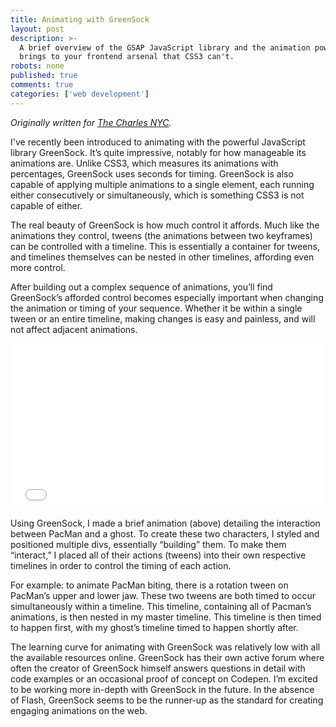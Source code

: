 ```yaml
---
title: Animating with GreenSock
layout: post
description: >-
  A brief overview of the GSAP JavaScript library and the animation power it
  brings to your frontend arsenal that CSS3 can't.
robots: none
published: true
comments: true
categories: ['web development']
---
```


<i>Originally written for <a href="https://thecharlesnyc.com/unordered-list/green-sock" target="_blank">The Charles NYC</a>.</i>

I've recently been introduced to animating with the powerful JavaScript library GreenSock. It’s quite impressive, notably for how manageable its animations are. Unlike CSS3, which measures its animations with percentages, GreenSock uses seconds for timing. GreenSock is also capable of applying multiple animations to a single element, each running either consecutively or simultaneously, which is something CSS3 is not capable of either.

<!--more-->

The real beauty of GreenSock is how much control it affords. Much like the animations they control, tweens (the animations between two keyframes) can be controlled with a timeline. This is essentially a container for tweens, and timelines themselves can be nested in other timelines, affording even more control.

After building out a complex sequence of animations, you’ll find GreenSock’s afforded control becomes especially important when changing the animation or timing of your sequence. Whether it be within a single tween or an entire timeline, making changes is easy and painless, and will not affect adjacent animations.

<iframe height='265' scrolling='no' title='Greensock Pacman, Nested Timelines' src='//codepen.io/mattConn/embed/preview/aNZggN/?height=265&theme-id=0&default-tab=css,result&embed-version=2' frameborder='no' allowtransparency='true' allowfullscreen='true' style='width: 100%;'>See the Pen <a href='https://codepen.io/mattConn/pen/aNZggN/'>Greensock Pacman, Nested Timelines</a> by Matthew Connelly (<a href='https://codepen.io/mattConn'>@mattConn</a>) on <a href='https://codepen.io'>CodePen</a>.
</iframe>

Using GreenSock, I made a brief animation (above) detailing the interaction between PacMan and a ghost. To create these two characters, I styled and positioned multiple divs, essentially “building” them. To make them “interact,” I placed all of their actions (tweens) into their own respective timelines in order to control the timing of each action.

For example: to animate PacMan biting, there is a rotation tween on PacMan’s upper and lower jaw. These two tweens are both timed to occur simultaneously within a timeline. This timeline, containing all of Pacman’s animations, is then nested in my master timeline. This timeline is then timed to happen first, with my ghost’s timeline timed to happen shortly after.

The learning curve for animating with GreenSock was relatively low with all the available resources online. GreenSock has their own active forum where often the creator of GreenSock himself answers questions in detail with code examples or an occasional proof of concept on Codepen. I’m excited to be working more in-depth with GreenSock in the future. In the absence of Flash, GreenSock seems to be the runner-up as the standard for creating engaging animations on the web.
